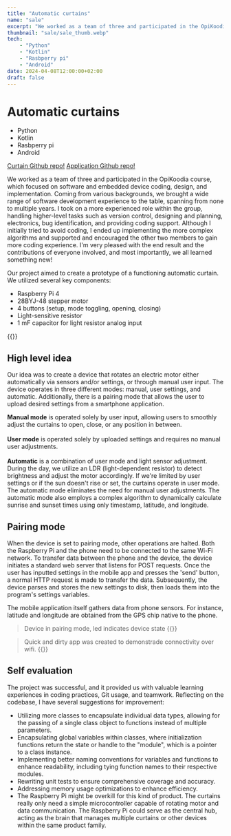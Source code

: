 ```yaml
---
title: "Automatic curtains"
name: "sale"
excerpt: "We worked as a team of three and participated in the OpiKoodia course, which focused on software and embedded device coding, design, and implementation. Coming from various background..."
thumbnail: "sale/sale_thumb.webp"
tech: 
    - "Python"
    - "Kotlin"
    - "Rasbperry pi"
    - "Android"
date: 2024-04-08T12:00:00+02:00
draft: false
---
```

# Automatic curtains

- Python
- Kotlin
- Rasbperry pi
- Android

[Curtain Github repo!](https://github.com/linre-90/salekaihtimet)
[Application Github repo!](https://github.com/linre-90/SalekaihtimetApp)

We worked as a team of three and participated in the OpiKoodia course, which focused on software and embedded device coding, design, and implementation. Coming from various backgrounds, we brought a wide range of software development experience to the table, spanning from none to multiple years. I took on a more experienced role within the group, handling higher-level tasks such as version control, designing and planning, electronics, bug identification, and providing coding support. Although I initially tried to avoid coding, I ended up implementing the more complex algorithms and supported and encouraged the other two members to gain more coding experience. I'm very pleased with the end result and the contributions of everyone involved, and most importantly, we all learned something new!

Our project aimed to create a prototype of a functioning automatic curtain. We utilized several key components:

- Raspberry Pi 4
- 28BYJ-48 stepper motor
- 4 buttons (setup, mode toggling, opening, closing)
- Light-sensitive resistor
- 1 mF capacitor for light resistor analog input

{{<videolink imgSrc="/sale/sale_thumb.webp" videoSrc="https://youtu.be/ZpScIzozeJU">}}


## High level idea
Our idea was to create a device that rotates an electric motor either automatically via sensors and/or settings, or through manual user input. The device operates in three different modes: manual, user settings, and automatic. Additionally, there is a pairing mode that allows the user to upload desired settings from a smartphone application.

**Manual mode** is operated solely by user input, allowing users to smoothly adjust the curtains to open, close, or any position in between.
\
\
**User mode** is operated solely by uploaded settings and requires no manual user adjustments. 
\
\
**Automatic** is a combination of user mode and light sensor adjustment. During the day, we utilize an LDR (light-dependent resistor) to detect brightness and adjust the motor accordingly. If we're limited by user settings or if the sun doesn't rise or set, the curtains operate in user mode. The automatic mode eliminates the need for manual user adjustments. The automatic mode also employs a complex algorithm to dynamically calculate sunrise and sunset times using only timestamp, latitude, and longitude.


## Pairing mode

When the device is set to pairing mode, other operations are halted. Both the Raspberry Pi and the phone need to be connected to the same Wi-Fi network. To transfer data between the phone and the device, the device initiates a standard web server that listens for POST requests. Once the user has inputted settings in the mobile app and presses the 'send' button, a normal HTTP request is made to transfer the data. Subsequently, the device parses and stores the new settings to disk, then loads them into the program's settings variables.

The mobile application itself gathers data from phone sensors. For instance, latitude and longitude are obtained from the GPS chip native to the phone.

> Device in pairing mode, led indicates device state
{{<assetimage imgAsset="/sale/sale_pairing.webp" imgAlt="Device in pairing mode" imgTitle="Device in pairing mode">}}

> Quick and dirty app was created to demonstrade connectivity over wifi.
{{<assetimage imgAsset="/sale/sale_app.webp" imgAlt="Upload application" imgTitle="Upload application">}}


## Self evaluation

The project was successful, and it provided us with valuable learning experiences in coding practices, Git usage, and teamwork. Reflecting on the codebase, I have several suggestions for improvement:

- Utilizing more classes to encapsulate individual data types, allowing for the passing of a single class object to functions instead of multiple parameters.
- Encapsulating global variables within classes, where initialization functions return the state or handle to the "module", which is a pointer to a class instance.
- Implementing better naming conventions for variables and functions to enhance readability, including tying function names to their respective modules.
- Rewriting unit tests to ensure comprehensive coverage and accuracy.
- Addressing memory usage optimizations to enhance efficiency.
- The Raspberry Pi might be overkill for this kind of product. The curtains really only need a simple microcontroller capable of rotating motor and data communication. The Raspberry Pi could serve as the central hub, acting as the brain that manages multiple curtains or other devices within the same product family.




